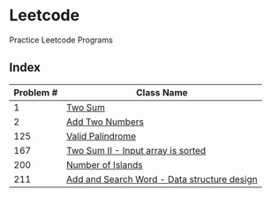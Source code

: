 # Leetcode
Practice Leetcode Programs

## Index
| Problem # | Class Name                          |
| --------- | ----------------------------------- |
| 1   | [Two Sum](src/leetCode/hashTable/TwoSum.java)
| 2   | [Add Two Numbers](src/leetCode.linkedList.AddTwoNumbers.java)
| 125 | [Valid Palindrome](src/leetCode.twoPointer.ValidPalindrome.java)
| 167 | [Two Sum II - Input array is sorted](src/leetCode.twoPointer.TwoSumII.java)
| 200 | [Number of Islands](src/leetCode.search.NumberOfIslands.java)
| 211 | [Add and Search Word - Data structure design](src/leetCode.trie.WordDictionary.java)